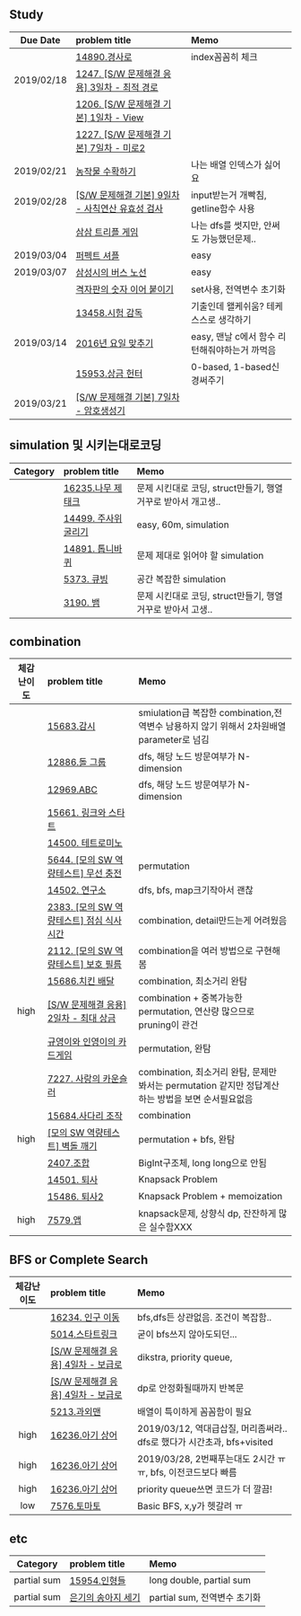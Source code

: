 ## Study
|Due Date        | problem title| Memo|
|:-------------:|:-------------|:-------------|
||[14890.경사로](makepath.cpp)|index꼼꼼히 체크|
|2019/02/18| [1247. [S/W 문제해결 응용] 3일차 - 최적 경로](1247.cpp)||
||[1206. [S/W 문제해결 기본] 1일차 - View](view.cpp)||
||[1227. [S/W 문제해결 기본] 7일차 - 미로2](maze.cpp)||
|2019/02/21| [농작물 수확하기](farm.cpp)| 나는 배열 인덱스가 싫어요|
|2019/02/28|[[S/W 문제해결 기본] 9일차 - 사칙연산 유효성 검사](validation.cpp)|input받는거 개빡침, getline함수 사용|
||[삼삼 트리플 게임](triple.cpp)|나는 dfs를 썻지만, 안써도 가능했던문제..|
|2019/03/04|[퍼펙트 셔플](shuffle.cpp)|easy|
|2019/03/07|[삼성시의 버스 노선](busline.cpp)|easy|
||[격자판의 숫자 이어 붙이기](lattice.cpp)|set사용, 전역변수 초기화|
||[13458.시험 감독](supervisor.cpp)|기출인데 왤케쉬움? 테케 스스로 생각하기|
|2019/03/14|[2016년 요일 맞추기](datcnt.cpp)|easy, 맨날 c에서 함수 리턴해줘야하는거 까먹음|
||[15953.상금 헌터](huter.cpp)|0-based, 1-based신경써주기|
|2019/03/21|[[S/W 문제해결 기본] 7일차 - 암호생성기](crpyto.cpp)||


## simulation 및 시키는대로코딩
| Category      | problem title| Memo|
|:-------------:|:-------------|:-------------|
||[16235.나무 제태크](tree.cpp)|문제 시킨대로 코딩, struct만들기, 행열 거꾸로 받아서 개고생..|
||[14499. 주사위 굴리기](dice.cpp)|easy, 60m, simulation|
||[14891. 톱니바퀴](gear.cpp)|문제 제대로 읽어야 할 simulation|
||[5373. 큐빙](cubing.cpp)|공간 복잡한 simulation|
||[3190. 뱀](snake.cpp)|문제 시킨대로 코딩, struct만들기, 행열 거꾸로 받아서 고생.. |

## combination
| 체감난이도      | problem title| Memo|
|:-------------:|:-------------|:-------------|
||[15683.감시](cctv.cpp)|smiulation급 복잡한 combination,전역변수 남용하지 않기 위해서 2차원배열 parameter로 넘김|
||[12886.돌 그룹](stongroup.cpp)|dfs, 해당 노드 방문여부가 N-dimension|
||[12969.ABC](abc.cpp)|dfs, 해당 노드 방문여부가 N-dimension|
||[15661. 링크와 스타트](combination/linksoccor.cpp)||
||[14500. 테트로미노](tetromino.cpp)||
||[5644. [모의 SW 역량테스트] 무선 충전](combination/wireless.cpp)|permutation|
||[14502. 연구소](combination/lab.cpp)|dfs, bfs, map크기작아서 괜찮|
||[2383. [모의 SW 역량테스트] 점심 식사시간](combination/helllunch.cpp)|combination, detail만드는게 어려웠음|
||[2112. [모의 SW 역량테스트] 보호 필름](combination/film.cpp)|combination을 여러 방법으로 구현해봄|
||[15686.치킨 배달](combination/chicken.cpp)|combination, 최소거리 완탐|
|high|[[S/W 문제해결 응용] 2일차 - 최대 상금](combination/reward.cpp)|combination + 중복가능한 permutation, 연산량 많으므로 pruning이 관건|
||[규영이와 인영이의 카드게임](combination/cardgame2.cpp)|permutation, 완탐|
||[7227. 사랑의 카운슬러](combination/counselor.cpp)|combination, 최소거리 완탐, 문제만 봐서는 permutation 같지만 정답계산하는 방법을 보면 순서필요없음|
||[15684.사다리 조작](combination/ladder.cpp)|combination|
|high|[[모의 SW 역량테스트] 벽돌 깨기](combination/explode.cpp)|permutation + bfs, 완탐|
||[2407.조합](combination/combination.cpp)|BigInt구조체, long long으로 안됨|
||[14501. 퇴사](quit.cpp)|Knapsack Problem|
||[15486. 퇴사2](quit2.cpp)|Knapsack Problem + memoization|
|high|[7579.앱](app.cpp)| knapsack문제, 상향식 dp, 잔잔하게 많은 실수함XXX|

## BFS or Complete Search
|체감난이도        | problem title| Memo|
|:-------------:|:-------------|:-------------| 
||[16234. 인구 이동](bfs/migration.cpp)|bfs,dfs든 상관없음. 조건이 복잡함..|
||[5014.스타트링크](bfs/startlink.cpp)|굳이 bfs쓰지 않아도되던...|
||[[S/W 문제해결 응용] 4일차 - 보급로](bfs/recover2.cpp)|dikstra, priority queue,|
||[[S/W 문제해결 응용] 4일차 - 보급로](bfs/recover.cpp)|dp로 안정화될때까지 반복문|
||[5213.과외맨](bfs/lessonman.cpp)|배열이 특이하게 꼼꼼함이 필요|
|high|[16236.아기 상어](bfs/babyshark.cpp)|2019/03/12, 역대급삽질, 머리좀써라.. dfs로 했다가 시간초과, bfs+visited|
|high|[16236.아기 상어](bfs/babyshark2.cpp)|2019/03/28, 2번째푸는대도 2시간 ㅠㅠ, bfs, 이전코드보다 빠름|
|high|[16236.아기 상어](bfs/babyshark3.cpp)|priority queue쓰면 코드가 더 깔끔!|
|low|[7576.토마토](tomato.cpp)|Basic BFS, x,y가 헷갈려 ㅠ|

## etc
|Category        | problem title| Memo|
|:-------------:|:-------------|:-------------| 
|partial sum|[15954.인형들](15954.cpp)|long double, partial sum|
|partial sum|[은기의 송아지 세기](calf.cpp)|partial sum, 전역변수 초기화|


